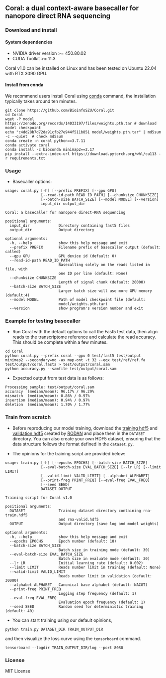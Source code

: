 ## Coral: a dual context-aware basecaller for nanopore direct RNA sequencing

### Download and install

#### System dependencies
- NVIDIA driver version >= 450.80.02
- CUDA Toolkit >= 11.3

Coral v1.0 can be installed on Linux and has been tested on Ubuntu 22.04 with RTX 3090 GPU.

#### Install from conda
We recommend users install Coral using [conda](https://www.anaconda.com/download/success) command, the installation typically takes around ten minutes.
```shell
git clone https://github.com/BioinfoSZU/Coral.git
cd Coral
wget -P model https://zenodo.org/records/14033197/files/weights.pth.tar # download model checkpoint
echo "c4dd28b7d72da91cfb27e944f511b851 model/weights.pth.tar" | md5sum -c --quiet  # check md5sum
conda create -n coral python==3.7.11
conda activate coral
conda install -c bioconda minimap2==2.17
pip install --extra-index-url https://download.pytorch.org/whl/cu113 -r requirements.txt 
```

### Usage
- Basecaller options:
```text
usage: coral.py [-h] [--prefix PREFIX] [--gpu GPU]
                [--read-id-path READ_ID_PATH] [--chunksize CHUNKSIZE]
                [--batch-size BATCH_SIZE] [--model MODEL] [--version]
                input_dir output_dir

Coral: a basecaller for nanopore direct-RNA sequencing

positional arguments:
  input_dir             Directory containing fast5 files
  output_dir            Output directory

optional arguments:
  -h, --help            show this help message and exit
  --prefix PREFIX       Filename prefix of basecaller output (default: called)
  --gpu GPU             GPU device id (default: 0)
  --read-id-path READ_ID_PATH
                        Basecalling solely on the reads listed in file, with
                        one ID per line (default: None)
  --chunksize CHUNKSIZE
                        Length of signal chunk (default: 20000)
  --batch-size BATCH_SIZE
                        Larger batch size will use more GPU memory (default:4)
  --model MODEL         Path of model checkpoint file (default:
                        model/weights.pth.tar)
  --version             show program's version number and exit
```

### Example for testing basecaller
- Run Coral with the default options to call the Fast5 test data, then align reads to the transcriptome reference 
and calculate the read accuracy. This should be complete within a few minutes.
```shell
cd Coral
python coral.py --prefix coral --gpu 0 test/fast5 test/output 
minimap2 --secondary=no -ax map-ont -t 32 --eqx test/ref/ref.fa test/output/coral.fasta > test/output/coral.sam 
python accuracy.py --samfile test/output/coral.sam
```

- Expected output from test data is as follows: 
```text 
Processing sample: test/output/coral.sam
accuracy  (median/mean): 96.17% / 96.29%
mismatch  (median/mean): 0.86% / 0.97%
insertion (median/mean): 0.94% / 0.97%
deletion  (median/mean): 1.70% / 1.77%
```

### Train from scratch
- Before reproducing our model training, download the [training hdf5](https://zenodo.org/records/4556951/files/rna-train.hdf5?download=1) 
and [validation hdf5](https://zenodo.org/records/4556951/files/rna-valid.hdf5?download=1) created by [RODAN](https://github.com/biodlab/RODAN) 
and place them in the `DATASET` directory. You can also create your own HDF5 dataset, ensuring that the data structure
follows the format defined in the `dataset.py`. 

- The opinions for the training script are provided below:
```text
usage: train.py [-h] [--epochs EPOCHS] [--batch-size BATCH_SIZE]
                [--eval-batch-size EVAL_BATCH_SIZE] [--lr LR] [--limit LIMIT]
                [--valid-limit VALID_LIMIT] [--alphabet ALPHABET]
                [--print-freq PRINT_FREQ] [--eval-freq EVAL_FREQ]
                [--seed SEED]
                DATASET OUTPUT

Training script for Coral v1.0

positional arguments:
  DATASET               Training dataset directory containing rna-train.hdf5
                        and rna-valid.hdf5
  OUTPUT                Output directory (save log and model weights)

optional arguments:
  -h, --help            show this help message and exit
  --epochs EPOCHS       Epoch number (default: 18)
  --batch-size BATCH_SIZE
                        Batch size in training mode (default: 30)
  --eval-batch-size EVAL_BATCH_SIZE
                        Batch size in evaluate mode (default: 30)
  --lr LR               Initial learning rate (default: 0.002)
  --limit LIMIT         Reads number limit in training (default: None)
  --valid-limit VALID_LIMIT
                        Reads number limit in validation (default: 30000)
  --alphabet ALPHABET   Canonical base alphabet (default: NACGT)
  --print-freq PRINT_FREQ
                        Logging step frequency (default: 1)
  --eval-freq EVAL_FREQ
                        Evaluation epoch frequency (default: 1)
  --seed SEED           Random seed for deterministic training (default: 40)

```

- You can start training using our default opinions,
```shell
python train.py DATASET_DIR TRAIN_OUTPUT_DIR
```
and then visualize the loss curve using the `tensorboard` command.
```shell 
tensorboard --logdir TRAIN_OUTPUT_DIR/log --port 8080 
```

### License
MIT License
